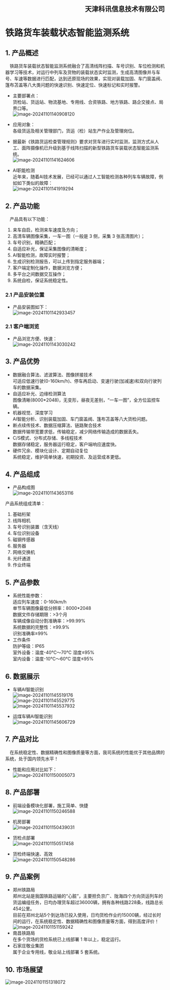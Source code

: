 <div align="right">
<H2>天津科讯信息技术有限公司</H2>
</div>

# 铁路货车装载状态智能监测系统

## 1. 产品概述

　铁路货车装载状态智能监测系统融合了高清线阵扫描、车号识别、车位检测和机器学习等技术，对运行中列车及货物的装载状态实时监测，生成高清图像并与车号、车速等数据进行匹配，达到还原现场的效果，实现对装载加固、车门窗盖阀、篷布苫盖等八大类问题的快速识别、快速定位、快速标记和实时报警。

- 主要部署点：  
  货检站、货运站、物流基地、专用线、合资铁路、地方铁路、路企交接点、局界口等。  
  ![image-20241101140908120](images/01/image-20241101140908120.png)

- 应用对象：  
  各级货运及相关管理部门，货运（检）站生产作业及管理岗位。
  
- 据最新《铁路货运检查管理规则》要求对货车进行实时监测，监测方式从人工、面阵摄像机已升级到基于线阵扫描的新型铁路货车装载状态智能监测系统。  
  ![image-20241101141624606](images/01/image-20241101141624606.png)

- AI职能检测  
  近年来，随着AI技术发展，已经可以通过人工智能检测各种列车车辆故障，例如如下类似的故障：  
  ![image-20241101141919294](images/01/image-20241101141919294.png)



## 2. 产品功能

　产品具有以下功能：

1. 来车自启，检测来车速度及方向；
2. 高清车辆图像采集，一车一图（一般是 3 侧，采集 3 张高清图片）；
3. 车号识别，精确匹配；
4. 自适应补光，保证采集图像的清晰度；
5. AI智能检测，故障实时报警；
6. 生成识别检测报告，可以上传到指定服务器端；
7. 客户端定制化操作，数据浏览方便；
8. 多平台之间数据交互操作；
9. 系统自检，保证系统稳定性。

### 2.1 产品安装位置

- 产品安装图如下：  
  ![image-20241101142933457](images/01/image-20241101142933457.png)

### 2.1 客户端浏览

- 产品浏览方便、快速：  
  ![image-20241101143030242](images/01/image-20241101143030242.png)



## 3. 产品优势

- 数据融合算法、滤波算法、图像拼接技术  
  可适应低速行驶(0-160km/h)、停车再启动、变速行驶(加减速)和双向行驶列车的数据采集。
- 自适应补光、边缘检测算法  
  图像清晰(8000*2048)，无变形，昼夜无差别，“一车一图”，全方位监控车辆。
- 机器视觉、深度学习  
  AI智能分析、识别装载加固、车门窗盖阀、篷布苫盖等八大货检问题。
- 断点续传技术、数据压缩算法、链路聚合技术  
  数据传输带宽要求低，传输稳定，减少网络传输造成的数据丢失。
- C/S模式、分布式存储、多线程技术  
  数据存储稳定，服务器运行稳定，客户端响应速度快。
- 硬件冗余、模块化设计、定期自动复位  
  系统稳定，维护简单快速，初期投资、及运营成本更低。



## 4. 产品组成

- 产品构成图  
  ![image-20241101143653116](images/01/image-20241101143653116.png)

产品系统组成清单：

1. 基础桁架
2. 线阵相机
3. 车号识别装置（含天线）
4. 车位识别设备
5. 磁钢传感器
6. 服务器
7. 网络交换机
8. 光纤通道
9. 作业终端



## 5. 产品参数

- 系统性能参数：  
  适应列车速度：0-160km/h  
  单节车辆图像最低分辨率：8000*2048  
  数据文件存储期限：>3个月  
  车辆成像自动分割准确率：>99.99%  
  系统数据的完整性：≥99.9%  
  识别准确率≥99%  
- 工作条件  
  防护等级：IP65  
  室外设备：温度-40℃～70℃ 湿度≤95%  
  室内设备：温度-10℃～60℃ 湿度≤95%



## 6. 数据展示

- 车辆AI智能识别  
  ![image-20241101145519176](images/01/image-20241101145519176.png)  
  ![image-20241101145529775](images/01/image-20241101145529775.png)  
  ![image-20241101145537932](images/01/image-20241101145537932.png)

- 运煤车辆AI智能识别  
  ![image-20241101145606729](images/01/image-20241101145606729.png)



## 7. 产品对比

　在系统稳定性、数据精确性和图像质量等方面，我司系统的性能优于其他品牌的系统，处于国内领先水平！

- 性能和应用对比如下：  
  ![image-20241101150005073](images/01/image-20241101150005073.png)



## 8. 产品部署

- 前端设备模块化部署，施工简单、快捷  
  ![image-20241101150246588](images/01/image-20241101150246588.png)

- 机房部署  
  ![image-20241101150439031](images/01/image-20241101150439031.png)

- 货检点部署  
  ![image-20241101150517458](images/01/image-20241101150517458.png)

- 货检终端快速、高效  
  ![image-20241101150548286](images/01/image-20241101150548286.png)



## 9. 产品案例

- 郑州铁路局  
  郑州北站是我国铁路运输的“心脏”，主要担负京广、陇海四个方向货运列车的货运编组任务，日均办理货车超过36000辆，拥有各种线路228条，线路总长454公里。  
  目前在郑州北站5个到达场已投入使用，日均货检作业约15000辆，经过长时间的运行，在系统稳定性、数据精确性和图像质量等方面，得到高度评价！  
  ![image-20241101151159242](images/01/image-20241101151159242.png)
- 南昌铁路局  
  在多个货场的货检系统已上线部署 1 年以上，稳定运行。
- 石家庄敬业集团  
  属于企业专用线，敬业站上线部署 5 套系统。



## 10. 市场展望

![image-20241101151318072](images/01/image-20241101151318072.png)
